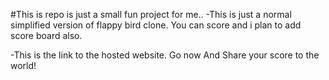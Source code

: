 #This is repo is just a small fun project for me..
-This is just a normal simplified version of flappy bird clone. You can score and i plan to add score board also.

-This is the link to the hosted website. Go now And Share your score to the world!

